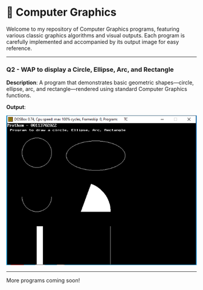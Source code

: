 # 🎨 Computer Graphics

Welcome to my repository of Computer Graphics programs, featuring various classic graphics algorithms and visual outputs. Each program is carefully implemented and accompanied by its output image for easy reference.

---

### Q2 - WAP to display a Circle, Ellipse, Arc, and Rectangle

**Description**:  A program that demonstrates basic geometric shapes—circle, ellipse, arc, and rectangle—rendered using standard Computer Graphics functions.

**Output**:

![Output - Q2](02Gprog.png)

---

More programs coming soon!
